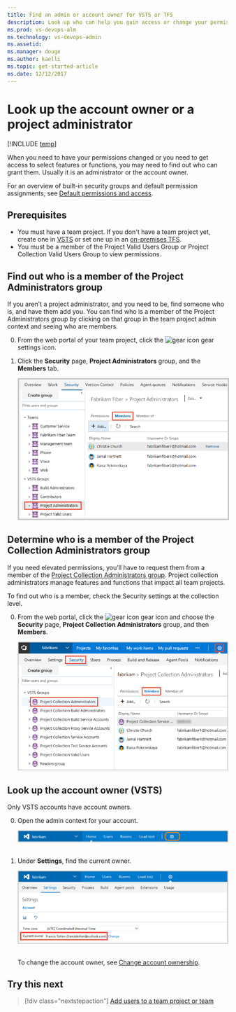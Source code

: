```yaml
---
title: Find an admin or account owner for VSTS or TFS
description: Look up who can help you gain access or change your permissions 
ms.prod: vs-devops-alm
ms.technology: vs-devops-admin
ms.assetid: 
ms.manager: douge
ms.author: kaelli
ms.topic: get-started-article
ms.date: 12/12/2017
---
```




# Look up the account owner or a project administrator



[!INCLUDE [temp](../_shared/version-vsts-tfs-all-versions.md)]

When you need to have your permissions changed or you need to get access to select features or functions, you may need to find out who can grant them. Usually it is an administrator or the account owner.  

For an overview of built-in security groups and default permission assignments, see [Default permissions and access](permissions-access.md).


## Prerequisites

* You must have a team project. If you don't have a team project yet, create one in [VSTS](../user-guide/sign-up-invite-teammates.md) or set one up in an [on-premises TFS](../accounts/create-team-project.md).
* You must be a member of the Project Valid Users Group or Project Collection Valid Users Group to view permissions.  


## Find out who is a member of the Project Administrators group   

If you aren't a project administrator, and you need to be, find someone who is, and have them add you. You can find who is a member of the Project Administrators group by clicking on that group in the team project admin context and seeing who are members. 
 
0. From the web portal of your team project, click the ![gear icon](_img/icons/gear_icon.png) gear settings icon.

0. Click the **Security** page, **Project Administrators** group, and the **Members** tab.  

	<img src="_img/view-permissions-project-level-membership.png" alt="Web portal, Security tab, Project Administrators Group, Members tab" style="border: 2px solid #C3C3C3;" />


## Determine who is a member of the Project Collection Administrators group

If you need elevated permissions, you'll have to request them from a member of the [Project Collection Administrators group](set-project-collection-level-permissions.md). Project collection administrators manage features and functions that impact all team projects. 

To find out who is a member, check the Security settings at the collection level. 

0.	From the web portal, click the ![gear icon](../_img/icons/gear-icon.png) gear icon and choose the **Security** page, **Project Collection Administrators** group, and then **Members**. 

	<img alt="Click gear button, Security" src="_img//view-permissions/collection-admins.png" style="border: 1px solid #CCCCCC" />
  
[//]: # (monikerRange: 'vsts')

<a name="find-owner"></a>

## Look up the account owner (VSTS) 

Only VSTS accounts have account owners.  

0.	Open the admin context for your account.  

	<img alt="Go to account settings" src="../_shared/_img/account-settings-new-ui.png" style="border: 1px solid #C3C3C3;" /> 

0.	Under **Settings**, find the current owner.

	<img alt="Find current owner" src="../_shared/_img/account-owner-new-ui.png" style="border: 1px solid #C3C3C3;" /> 

	To change the account owner, see [Change account ownership](../accounts/change-account-ownership-vs.md). 

[//]: # (::: moniker-end)

<!---
## Find out who is a team administrator for a specific team
--> 


## Try this next
> [!div class="nextstepaction"]
> [Add users to a team project or team](add-users-team-project.md) 



